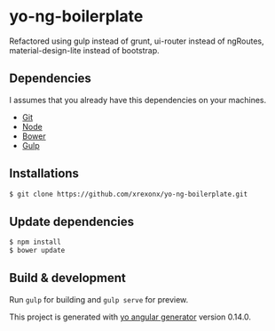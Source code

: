 # yo-ng-boilerplate

Refactored using gulp instead of grunt, ui-router instead of ngRoutes, material-design-lite instead of bootstrap.


## Dependencies
I assumes that you already have this dependencies on your machines.

  * [Git]
  * [Node]
  * [Bower]
  * [Gulp]

## Installations

```sh
$ git clone https://github.com/xrexonx/yo-ng-boilerplate.git
```

## Update dependencies

```sh
$ npm install
$ bower update
```

## Build & development

Run `gulp` for building and `gulp serve` for preview.

This project is generated with [yo angular generator](https://github.com/yeoman/generator-angular)
version 0.14.0.


[Git]: <https://git-scm.com/>
[Node]: <http://nodejs.org>
[Bower]: <http://bower.io>
[Gulp]: <http://gulpjs.com>
